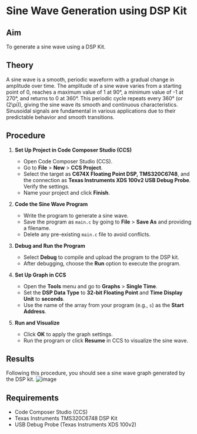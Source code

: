 # Sine Wave Generation using DSP Kit

## Aim
To generate a sine wave using a DSP Kit.

## Theory
A sine wave is a smooth, periodic waveform with a gradual change in amplitude over time. The amplitude of a sine wave varies from a starting point of 0, reaches a maximum value of 1 at 90°, a minimum value of -1 at 270°, and returns to 0 at 360°. This periodic cycle repeats every 360° (or \(2\pi\)), giving the sine wave its smooth and continuous characteristics. Sinusoidal signals are fundamental in various applications due to their predictable behavior and smooth transitions.

## Procedure

1. **Set Up Project in Code Composer Studio (CCS)**
   - Open Code Composer Studio (CCS).
   - Go to **File** > **New** > **CCS Project**.
   - Select the target as **C674X Floating Point DSP, TMS320C6748**, and the connection as **Texas Instruments XDS 100v2 USB Debug Probe**. Verify the settings.
   - Name your project and click **Finish**.

2. **Code the Sine Wave Program**
   - Write the program to generate a sine wave.
   - Save the program as `main.c` by going to **File** > **Save As** and providing a filename.
   - Delete any pre-existing `main.c` file to avoid conflicts.

3. **Debug and Run the Program**
   - Select **Debug** to compile and upload the program to the DSP kit.
   - After debugging, choose the **Run** option to execute the program.

4. **Set Up Graph in CCS**
   - Open the **Tools** menu and go to **Graphs** > **Single Time**.
   - Set the **DSP Data Type** to **32-bit Floating Point** and **Time Display Unit** to **seconds**.
   - Use the name of the array from your program (e.g., `s`) as the **Start Address**.

5. **Run and Visualize**
   - Click **OK** to apply the graph settings.
   - Run the program or click **Resume** in CCS to visualize the sine wave.

## Results
Following this procedure, you should see a sine wave graph generated by the DSP kit.
![image](https://github.com/user-attachments/assets/42ada995-690e-46e6-a4e6-e5c23e0c0253)


## Requirements
- Code Composer Studio (CCS)
- Texas Instruments TMS320C6748 DSP Kit
- USB Debug Probe (Texas Instruments XDS 100v2)



